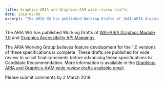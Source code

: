 ```yaml
---
title: Graphics-ARIA and Graphics-AAM wide review drafts
date: 2018-02-08
excerpt: "The ARIA WG has published Working Drafts of [WAI-ARIA Graphics Module 1.0](http://www.w3.org/TR/graphics-aria-1.0/) and [Graphics Accessibility API Mappings](http://www.w3.org/TR/graphics-aam-1.0/)."
---
```


The ARIA WG has published Working Drafts of [WAI-ARIA Graphics Module 1.0](http://www.w3.org/TR/graphics-aria-1.0/) and [Graphics Accessibility API Mappings](http://www.w3.org/TR/graphics-aam-1.0/).

The ARIA Working Group believes feature development for the 1.0 versions of these specifications is complete. These drafts are published for wide review to solicit final comments before advancing these specifications to Candidate Recommendation. More information is available in the [Graphics-ARIA and Graphics-AAM wide review drafts available email](https://lists.w3.org/Archives/Public/w3c-wai-ig/2018JanMar/0142.html).

Please submit comments by 2 March 2018.